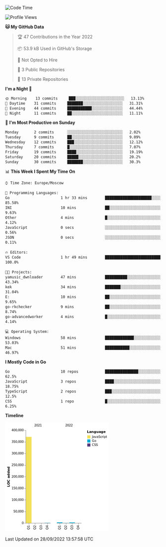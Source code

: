 <!--START_SECTION:waka-->
![Code Time](http://img.shields.io/badge/Code%20Time-412%20hrs%2056%20mins-blue)

![Profile Views](http://img.shields.io/badge/Profile%20Views-0-blue)

**🐱 My GitHub Data** 

> 🏆 47 Contributions in the Year 2022
 > 
> 📦 53.9 kB Used in GitHub's Storage 
 > 
> 🚫 Not Opted to Hire
 > 
> 📜 3 Public Repositories 
 > 
> 🔑 13 Private Repositories  
 > 
**I'm a Night 🦉** 

```text
🌞 Morning    13 commits     ███░░░░░░░░░░░░░░░░░░░░░░   13.13% 
🌆 Daytime    31 commits     ███████░░░░░░░░░░░░░░░░░░   31.31% 
🌃 Evening    44 commits     ███████████░░░░░░░░░░░░░░   44.44% 
🌙 Night      11 commits     ██░░░░░░░░░░░░░░░░░░░░░░░   11.11%

```
📅 **I'm Most Productive on Sunday** 

```text
Monday       2 commits      ░░░░░░░░░░░░░░░░░░░░░░░░░   2.02% 
Tuesday      9 commits      ██░░░░░░░░░░░░░░░░░░░░░░░   9.09% 
Wednesday    12 commits     ███░░░░░░░░░░░░░░░░░░░░░░   12.12% 
Thursday     7 commits      █░░░░░░░░░░░░░░░░░░░░░░░░   7.07% 
Friday       19 commits     ████░░░░░░░░░░░░░░░░░░░░░   19.19% 
Saturday     20 commits     █████░░░░░░░░░░░░░░░░░░░░   20.2% 
Sunday       30 commits     ███████░░░░░░░░░░░░░░░░░░   30.3%

```


📊 **This Week I Spent My Time On** 

```text
⌚︎ Time Zone: Europe/Moscow

💬 Programming Languages: 
Go                       1 hr 33 mins        █████████████████████░░░░   85.58% 
INI                      10 mins             ██░░░░░░░░░░░░░░░░░░░░░░░   9.63% 
Other                    4 mins              █░░░░░░░░░░░░░░░░░░░░░░░░   4.12% 
JavaScript               0 secs              ░░░░░░░░░░░░░░░░░░░░░░░░░   0.56% 
JSON                     0 secs              ░░░░░░░░░░░░░░░░░░░░░░░░░   0.11%

🔥 Editors: 
VS Code                  1 hr 49 mins        █████████████████████████   100.0%

🐱‍💻 Projects: 
yamusic_dwnloader        47 mins             ██████████░░░░░░░░░░░░░░░   43.34% 
kek                      34 mins             ███████░░░░░░░░░░░░░░░░░░   31.04% 
E:                       10 mins             ██░░░░░░░░░░░░░░░░░░░░░░░   9.65% 
go-rkchecker             9 mins              ██░░░░░░░░░░░░░░░░░░░░░░░   8.74% 
go-advancedworker        4 mins              █░░░░░░░░░░░░░░░░░░░░░░░░   4.14%

💻 Operating System: 
Windows                  58 mins             █████████████░░░░░░░░░░░░   53.03% 
Mac                      51 mins             ███████████░░░░░░░░░░░░░░   46.97%

```

**I Mostly Code in Go** 

```text
Go                       10 repos            ███████████████░░░░░░░░░░   62.5% 
JavaScript               3 repos             ████░░░░░░░░░░░░░░░░░░░░░   18.75% 
TypeScript               2 repos             ███░░░░░░░░░░░░░░░░░░░░░░   12.5% 
CSS                      1 repo              █░░░░░░░░░░░░░░░░░░░░░░░░   6.25%

```


**Timeline**

![Chart not found](https://raw.githubusercontent.com/jeezft/jeezft/main/charts/bar_graph.png) 


 Last Updated on 28/09/2022 13:57:58 UTC
<!--END_SECTION:waka-->
